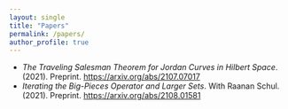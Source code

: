 ```yaml
---
layout: single
title: "Papers"
permalink: /papers/
author_profile: true
---
```


* *The Traveling Salesman Theorem for Jordan Curves in Hilbert Space*. (2021). Preprint. <https://arxiv.org/abs/2107.07017>
* *Iterating the Big-Pieces Operator and Larger Sets*. With Raanan Schul. (2021). Preprint. <https://arxiv.org/abs/2108.01581>

